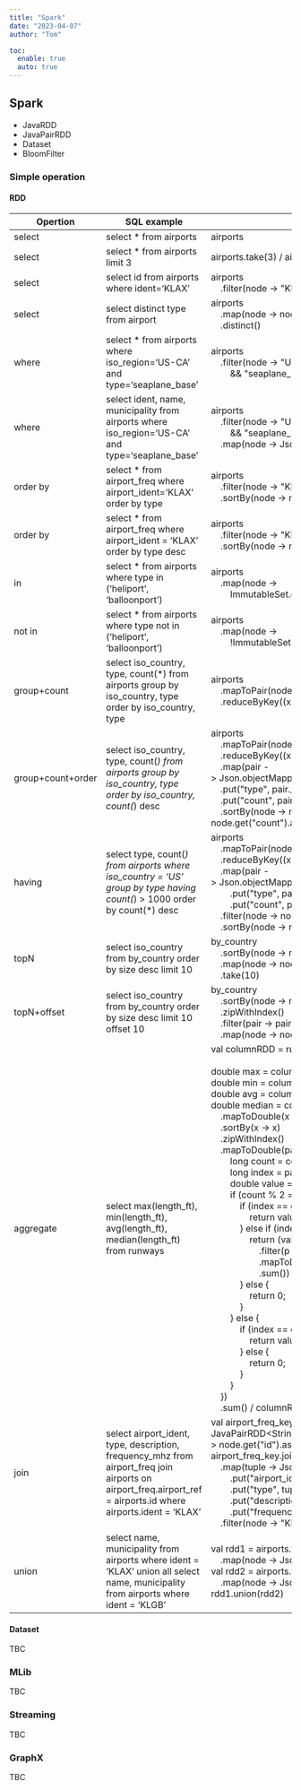 ```yaml
---
title: "Spark"
date: "2023-04-07"
author: "Tom"

toc:
  enable: true
  auto: true
---
```


## Spark

- JavaRDD
- JavaPairRDD
- Dataset
- BloomFilter

### Simple operation

#### RDD
| Opertion          | SQL example                                                                                                                                                    | Formatted                                                                                                                                                                                                                                                                                                                                                                                                                                                                                                                                                                                                                                                                                                                                                                                                                                                                                                                                                                                                                                                                                                                                                                                                                                                                                                                                                                                                                                                                                                                                                                                                                                                                                                                                                                                                                                                                                                                                                                                                                                                                                                                                                                                                                                                                                                                                                                                                                                                                                                                                                                                                                                                                                                                                                                                                                                                                                                                                                                                                                                                                                                               |
|-------------------|----------------------------------------------------------------------------------------------------------------------------------------------------------------|-------------------------------------------------------------------------------------------------------------------------------------------------------------------------------------------------------------------------------------------------------------------------------------------------------------------------------------------------------------------------------------------------------------------------------------------------------------------------------------------------------------------------------------------------------------------------------------------------------------------------------------------------------------------------------------------------------------------------------------------------------------------------------------------------------------------------------------------------------------------------------------------------------------------------------------------------------------------------------------------------------------------------------------------------------------------------------------------------------------------------------------------------------------------------------------------------------------------------------------------------------------------------------------------------------------------------------------------------------------------------------------------------------------------------------------------------------------------------------------------------------------------------------------------------------------------------------------------------------------------------------------------------------------------------------------------------------------------------------------------------------------------------------------------------------------------------------------------------------------------------------------------------------------------------------------------------------------------------------------------------------------------------------------------------------------------------------------------------------------------------------------------------------------------------------------------------------------------------------------------------------------------------------------------------------------------------------------------------------------------------------------------------------------------------------------------------------------------------------------------------------------------------------------------------------------------------------------------------------------------------------------------------------------------------------------------------------------------------------------------------------------------------------------------------------------------------------------------------------------------------------------------------------------------------------------------------------------------------------------------------------------------------------------------------------------------------------------------------------------------------|
| select            | select * from airports                                                                                                                                         | airports                                                                                                                                                                                                                                                                                                                                                                                                                                                                                                                                                                                                                                                                                                                                                                                                                                                                                                                                                                                                                                                                                                                                                                                                                                                                                                                                                                                                                                                                                                                                                                                                                                                                                                                                                                                                                                                                                                                                                                                                                                                                                                                                                                                                                                                                                                                                                                                                                                                                                                                                                                                                                                                                                                                                                                                                                                                                                                                                                                                                                                                                                                                |
| select            | select * from airports limit 3                                                                                                                                 | airports.take(3) / airports.sample(3)                                                                                                                                                                                                                                                                                                                                                                                                                                                                                                                                                                                                                                                                                                                                                                                                                                                                                                                                                                                                                                                                                                                                                                                                                                                                                                                                                                                                                                                                                                                                                                                                                                                                                                                                                                                                                                                                                                                                                                                                                                                                                                                                                                                                                                                                                                                                                                                                                                                                                                                                                                                                                                                                                                                                                                                                                                                                                                                                                                                                                                                                                   |
| select            | select id from airports where ident=‘KLAX’                                                                                                                     | airports<br>&nbsp;&nbsp;&nbsp;&nbsp;.filter(node&nbsp;->&nbsp;"KLAX".compareTo(node.get("ident").asText())                                                                                                                                                                                                                                                                                                                                                                                                                                                                                                                                                                                                                                                                                                                                                                                                                                                                                                                                                                                                                                                                                                                                                                                                                                                                                                                                                                                                                                                                                                                                                                                                                                                                                                                                                                                                                                                                                                                                                                                                                                                                                                                                                                                                                                                                                                                                                                                                                                                                                                                                                                                                                                                                                                                                                                                                                                                                                                                                                                                                              |
| select            | select distinct type from airport                                                                                                                              | airports<br>&nbsp;&nbsp;&nbsp;&nbsp;.map(node&nbsp;->&nbsp;node.get("type").asText())<br>&nbsp;&nbsp;&nbsp;&nbsp;.distinct()                                                                                                                                                                                                                                                                                                                                                                                                                                                                                                                                                                                                                                                                                                                                                                                                                                                                                                                                                                                                                                                                                                                                                                                                                                                                                                                                                                                                                                                                                                                                                                                                                                                                                                                                                                                                                                                                                                                                                                                                                                                                                                                                                                                                                                                                                                                                                                                                                                                                                                                                                                                                                                                                                                                                                                                                                                                                                                                                                                                            |
| where             | select * from airports where iso_region=‘US-CA’ and type=‘seaplane_base’                                                                                       | airports<br>&nbsp;&nbsp;&nbsp;&nbsp;.filter(node&nbsp;->&nbsp;"US-CA".compareTo(node.get("iso_region").asText()&nbsp;<br>&nbsp;&nbsp;&nbsp;&nbsp;&nbsp;&nbsp;&nbsp;&nbsp;&&&nbsp;"seaplane_base".compareTo(node.get("type").asText())                                                                                                                                                                                                                                                                                                                                                                                                                                                                                                                                                                                                                                                                                                                                                                                                                                                                                                                                                                                                                                                                                                                                                                                                                                                                                                                                                                                                                                                                                                                                                                                                                                                                                                                                                                                                                                                                                                                                                                                                                                                                                                                                                                                                                                                                                                                                                                                                                                                                                                                                                                                                                                                                                                                                                                                                                                                                                   |
| where             | select ident, name, municipality from airports where iso_region=‘US-CA’ and type=‘seaplane_base’                                                               | airports<br>&nbsp;&nbsp;&nbsp;&nbsp;.filter(node&nbsp;->&nbsp;"US-CA".compareTo(node.get("iso_region").asText()&nbsp;<br>&nbsp;&nbsp;&nbsp;&nbsp;&nbsp;&nbsp;&nbsp;&nbsp;&&&nbsp;"seaplane_base".compareTo(node.get("type").asText())<br>&nbsp;&nbsp;&nbsp;&nbsp;.map(node&nbsp;->&nbsp;Json.copyFields(node,&nbsp;"ident",&nbsp;"name",&nbsp;"municipality")                                                                                                                                                                                                                                                                                                                                                                                                                                                                                                                                                                                                                                                                                                                                                                                                                                                                                                                                                                                                                                                                                                                                                                                                                                                                                                                                                                                                                                                                                                                                                                                                                                                                                                                                                                                                                                                                                                                                                                                                                                                                                                                                                                                                                                                                                                                                                                                                                                                                                                                                                                                                                                                                                                                                                           |
| order by          | select * from airport_freq where airport_ident=‘KLAX’ order by type                                                                                            | airports<br>&nbsp;&nbsp;&nbsp;&nbsp;.filter(node&nbsp;->&nbsp;"KLAX".compareTo(node.get("ident").asText())<br>&nbsp;&nbsp;&nbsp;&nbsp;.sortBy(node&nbsp;->&nbsp;node.get("type").asText(),&nbsp;true)                                                                                                                                                                                                                                                                                                                                                                                                                                                                                                                                                                                                                                                                                                                                                                                                                                                                                                                                                                                                                                                                                                                                                                                                                                                                                                                                                                                                                                                                                                                                                                                                                                                                                                                                                                                                                                                                                                                                                                                                                                                                                                                                                                                                                                                                                                                                                                                                                                                                                                                                                                                                                                                                                                                                                                                                                                                                                                                   |
| order by          | select * from airport_freq where airport_ident = ‘KLAX’ order by type desc                                                                                     | airports<br>&nbsp;&nbsp;&nbsp;&nbsp;.filter(node&nbsp;->&nbsp;"KLAX".compareTo(node.get("ident").asText())<br>&nbsp;&nbsp;&nbsp;&nbsp;.sortBy(node&nbsp;->&nbsp;node.get("type").asText(),&nbsp;false)                                                                                                                                                                                                                                                                                                                                                                                                                                                                                                                                                                                                                                                                                                                                                                                                                                                                                                                                                                                                                                                                                                                                                                                                                                                                                                                                                                                                                                                                                                                                                                                                                                                                                                                                                                                                                                                                                                                                                                                                                                                                                                                                                                                                                                                                                                                                                                                                                                                                                                                                                                                                                                                                                                                                                                                                                                                                                                                  |
| in                | select * from airports where type in (‘heliport’, ‘balloonport’)                                                                                               | airports<br>&nbsp;&nbsp;&nbsp;&nbsp;.map(node&nbsp;->&nbsp;<br>&nbsp;&nbsp;&nbsp;&nbsp;&nbsp;&nbsp;&nbsp;&nbsp;ImmutableSet.of("heliport",&nbsp;"balloonport").contains(node.get("type").asText())                                                                                                                                                                                                                                                                                                                                                                                                                                                                                                                                                                                                                                                                                                                                                                                                                                                                                                                                                                                                                                                                                                                                                                                                                                                                                                                                                                                                                                                                                                                                                                                                                                                                                                                                                                                                                                                                                                                                                                                                                                                                                                                                                                                                                                                                                                                                                                                                                                                                                                                                                                                                                                                                                                                                                                                                                                                                                                                      |
| not in            | select * from airports where type not in (‘heliport’, ‘balloonport’)                                                                                           | airports<br>&nbsp;&nbsp;&nbsp;&nbsp;.map(node&nbsp;->&nbsp;<br>&nbsp;&nbsp;&nbsp;&nbsp;&nbsp;&nbsp;&nbsp;&nbsp;!ImmutableSet.of("heliport",&nbsp;"balloonport").contains(node.get("type").asText())                                                                                                                                                                                                                                                                                                                                                                                                                                                                                                                                                                                                                                                                                                                                                                                                                                                                                                                                                                                                                                                                                                                                                                                                                                                                                                                                                                                                                                                                                                                                                                                                                                                                                                                                                                                                                                                                                                                                                                                                                                                                                                                                                                                                                                                                                                                                                                                                                                                                                                                                                                                                                                                                                                                                                                                                                                                                                                                     |
| group+count       | select iso_country, type, count(*) from airports group by iso_country, type order by iso_country, type                                                         | airports<br>&nbsp;&nbsp;&nbsp;&nbsp;.mapToPair(node&nbsp;->&nbsp;Json.copyFields(node,&nbsp;"iso_country",&nbsp;"type"))<br>&nbsp;&nbsp;&nbsp;&nbsp;.reduceByKey((x,&nbsp;y)&nbsp;->&nbsp;x&nbsp;+&nbsp;y);                                                                                                                                                                                                                                                                                                                                                                                                                                                                                                                                                                                                                                                                                                                                                                                                                                                                                                                                                                                                                                                                                                                                                                                                                                                                                                                                                                                                                                                                                                                                                                                                                                                                                                                                                                                                                                                                                                                                                                                                                                                                                                                                                                                                                                                                                                                                                                                                                                                                                                                                                                                                                                                                                                                                                                                                                                                                                                             |
| group+count+order | select iso_country, type, count(*) from airports group by iso_country, type order by iso_country, count(*) desc                                                | airports<br>&nbsp;&nbsp;&nbsp;&nbsp;.mapToPair(node&nbsp;->&nbsp;Json.copyFields(node,&nbsp;"iso_country",&nbsp;"type"))<br>&nbsp;&nbsp;&nbsp;&nbsp;.reduceByKey((x,&nbsp;y)&nbsp;->&nbsp;x&nbsp;+&nbsp;y)<br>&nbsp;&nbsp;&nbsp;&nbsp;.map(pair&nbsp;->&nbsp;Json.objectMapper().put("iso_country",&nbsp;pair._1.get("iso_country").asText())<br>&nbsp;&nbsp;&nbsp;&nbsp;.put("type",&nbsp;pair._1.get("type").asText())<br>&nbsp;&nbsp;&nbsp;&nbsp;.put("count",&nbsp;pair._2))<br>&nbsp;&nbsp;&nbsp;&nbsp;.sortBy(node&nbsp;->&nbsp;new&nbsp;Tuple2<>(node.get("iso_country").asText(),&nbsp;-node.get("count").asInt()),&nbsp;false)&nbsp;&nbsp;                                                                                                                                                                                                                                                                                                                                                                                                                                                                                                                                                                                                                                                                                                                                                                                                                                                                                                                                                                                                                                                                                                                                                                                                                                                                                                                                                                                                                                                                                                                                                                                                                                                                                                                                                                                                                                                                                                                                                                                                                                                                                                                                                                                                                                                                                                                                                                                                                                                                     |
| having            | select type, count(*) from airports where iso_country = ‘US’ group by type having count(*) > 1000 order by count(*) desc                                       | airports<br>&nbsp;&nbsp;&nbsp;&nbsp;.mapToPair(node&nbsp;->&nbsp;Json.copyFields(node,&nbsp;"iso_country",&nbsp;"type"))<br>&nbsp;&nbsp;&nbsp;&nbsp;.reduceByKey((x,&nbsp;y)&nbsp;->&nbsp;x&nbsp;+&nbsp;y)<br>&nbsp;&nbsp;&nbsp;&nbsp;.map(pair&nbsp;->&nbsp;Json.objectMapper().put("iso_country",&nbsp;pair._1.get("iso_country").asText())<br>&nbsp;&nbsp;&nbsp;&nbsp;&nbsp;&nbsp;&nbsp;&nbsp;.put("type",&nbsp;pair._1.get("type").asText())<br>&nbsp;&nbsp;&nbsp;&nbsp;&nbsp;&nbsp;&nbsp;&nbsp;.put("count",&nbsp;pair._2))<br>&nbsp;&nbsp;&nbsp;&nbsp;.filter(node&nbsp;->&nbsp;node.get("count").asInt()&nbsp;>&nbsp;1000)<br>&nbsp;&nbsp;&nbsp;&nbsp;.sortBy(node&nbsp;->&nbsp;node.get("count").asInt()),&nbsp;false)                                                                                                                                                                                                                                                                                                                                                                                                                                                                                                                                                                                                                                                                                                                                                                                                                                                                                                                                                                                                                                                                                                                                                                                                                                                                                                                                                                                                                                                                                                                                                                                                                                                                                                                                                                                                                                                                                                                                                                                                                                                                                                                                                                                                                                                                                                                                                                                          |
| topN              | select iso_country from by_country order by size desc limit 10                                                                                                 | by_country<br>&nbsp;&nbsp;&nbsp;&nbsp;.sortBy(node&nbsp;->&nbsp;node.get("size").asText(),&nbsp;true)<br>&nbsp;&nbsp;&nbsp;&nbsp;.map(node&nbsp;->&nbsp;node.get("iso_country").asText())<br>&nbsp;&nbsp;&nbsp;&nbsp;.take(10)                                                                                                                                                                                                                                                                                                                                                                                                                                                                                                                                                                                                                                                                                                                                                                                                                                                                                                                                                                                                                                                                                                                                                                                                                                                                                                                                                                                                                                                                                                                                                                                                                                                                                                                                                                                                                                                                                                                                                                                                                                                                                                                                                                                                                                                                                                                                                                                                                                                                                                                                                                                                                                                                                                                                                                                                                                                                                          |
| topN+offset       | select iso_country from by_country order by size desc limit 10 offset 10                                                                                       | by_country<br>&nbsp;&nbsp;&nbsp;&nbsp;.sortBy(node&nbsp;->&nbsp;node.get("size").asText(),&nbsp;true)<br>&nbsp;&nbsp;&nbsp;&nbsp;.zipWithIndex()<br>&nbsp;&nbsp;&nbsp;&nbsp;.filter(pair&nbsp;->&nbsp;pair._2&nbsp;>=&nbsp;10&nbsp;&&&nbsp;pair._2&nbsp;<&nbsp;10+20)<br>&nbsp;&nbsp;&nbsp;&nbsp;.map(node&nbsp;->&nbsp;node.get("iso_country").asText())                                                                                                                                                                                                                                                                                                                                                                                                                                                                                                                                                                                                                                                                                                                                                                                                                                                                                                                                                                                                                                                                                                                                                                                                                                                                                                                                                                                                                                                                                                                                                                                                                                                                                                                                                                                                                                                                                                                                                                                                                                                                                                                                                                                                                                                                                                                                                                                                                                                                                                                                                                                                                                                                                                                                                               |
| aggregate         | select max(length_ft), min(length_ft), avg(length_ft), median(length_ft) from runways                                                                          | val&nbsp;columnRDD&nbsp;=&nbsp;runways.map(row&nbsp;->&nbsp;node.get("length_ft").asDouble());&nbsp;<br><br>double&nbsp;max&nbsp;=&nbsp;columnRDD.max();<br>double&nbsp;min&nbsp;=&nbsp;columnRDD.min();<br>double&nbsp;avg&nbsp;=&nbsp;columnRDD.mean();<br>double&nbsp;median&nbsp;=&nbsp;columnRDD<br>&nbsp;&nbsp;&nbsp;&nbsp;.mapToDouble(x&nbsp;->&nbsp;x)<br>&nbsp;&nbsp;&nbsp;&nbsp;.sortBy(x&nbsp;->&nbsp;x)<br>&nbsp;&nbsp;&nbsp;&nbsp;.zipWithIndex()<br>&nbsp;&nbsp;&nbsp;&nbsp;.mapToDouble(pair&nbsp;->&nbsp;{<br>&nbsp;&nbsp;&nbsp;&nbsp;&nbsp;&nbsp;&nbsp;&nbsp;long&nbsp;count&nbsp;=&nbsp;columnRDD.count();<br>&nbsp;&nbsp;&nbsp;&nbsp;&nbsp;&nbsp;&nbsp;&nbsp;long&nbsp;index&nbsp;=&nbsp;pair._2();<br>&nbsp;&nbsp;&nbsp;&nbsp;&nbsp;&nbsp;&nbsp;&nbsp;double&nbsp;value&nbsp;=&nbsp;pair._1();<br>&nbsp;&nbsp;&nbsp;&nbsp;&nbsp;&nbsp;&nbsp;&nbsp;if&nbsp;(count&nbsp;%&nbsp;2&nbsp;==&nbsp;0)&nbsp;{<br>&nbsp;&nbsp;&nbsp;&nbsp;&nbsp;&nbsp;&nbsp;&nbsp;&nbsp;&nbsp;&nbsp;&nbsp;if&nbsp;(index&nbsp;==&nbsp;count&nbsp;/&nbsp;2&nbsp;-&nbsp;1)&nbsp;{<br>&nbsp;&nbsp;&nbsp;&nbsp;&nbsp;&nbsp;&nbsp;&nbsp;&nbsp;&nbsp;&nbsp;&nbsp;&nbsp;&nbsp;&nbsp;&nbsp;return&nbsp;value;<br>&nbsp;&nbsp;&nbsp;&nbsp;&nbsp;&nbsp;&nbsp;&nbsp;&nbsp;&nbsp;&nbsp;&nbsp;}&nbsp;else&nbsp;if&nbsp;(index&nbsp;==&nbsp;count&nbsp;/&nbsp;2)&nbsp;{<br>&nbsp;&nbsp;&nbsp;&nbsp;&nbsp;&nbsp;&nbsp;&nbsp;&nbsp;&nbsp;&nbsp;&nbsp;&nbsp;&nbsp;&nbsp;&nbsp;return&nbsp;(value&nbsp;+&nbsp;columnRDD.zipWithIndex()<br>&nbsp;&nbsp;&nbsp;&nbsp;&nbsp;&nbsp;&nbsp;&nbsp;&nbsp;&nbsp;&nbsp;&nbsp;&nbsp;&nbsp;&nbsp;&nbsp;&nbsp;&nbsp;&nbsp;&nbsp;.filter(p&nbsp;->&nbsp;p._2()&nbsp;==&nbsp;count&nbsp;/&nbsp;2&nbsp;-&nbsp;1)<br>&nbsp;&nbsp;&nbsp;&nbsp;&nbsp;&nbsp;&nbsp;&nbsp;&nbsp;&nbsp;&nbsp;&nbsp;&nbsp;&nbsp;&nbsp;&nbsp;&nbsp;&nbsp;&nbsp;&nbsp;.mapToDouble(p&nbsp;->&nbsp;p._1())<br>&nbsp;&nbsp;&nbsp;&nbsp;&nbsp;&nbsp;&nbsp;&nbsp;&nbsp;&nbsp;&nbsp;&nbsp;&nbsp;&nbsp;&nbsp;&nbsp;&nbsp;&nbsp;&nbsp;&nbsp;.sum())&nbsp;/&nbsp;2;<br>&nbsp;&nbsp;&nbsp;&nbsp;&nbsp;&nbsp;&nbsp;&nbsp;&nbsp;&nbsp;&nbsp;&nbsp;}&nbsp;else&nbsp;{<br>&nbsp;&nbsp;&nbsp;&nbsp;&nbsp;&nbsp;&nbsp;&nbsp;&nbsp;&nbsp;&nbsp;&nbsp;&nbsp;&nbsp;&nbsp;&nbsp;return&nbsp;0;<br>&nbsp;&nbsp;&nbsp;&nbsp;&nbsp;&nbsp;&nbsp;&nbsp;&nbsp;&nbsp;&nbsp;&nbsp;}<br>&nbsp;&nbsp;&nbsp;&nbsp;&nbsp;&nbsp;&nbsp;&nbsp;}&nbsp;else&nbsp;{<br>&nbsp;&nbsp;&nbsp;&nbsp;&nbsp;&nbsp;&nbsp;&nbsp;&nbsp;&nbsp;&nbsp;&nbsp;if&nbsp;(index&nbsp;==&nbsp;count&nbsp;/&nbsp;2)&nbsp;{<br>&nbsp;&nbsp;&nbsp;&nbsp;&nbsp;&nbsp;&nbsp;&nbsp;&nbsp;&nbsp;&nbsp;&nbsp;&nbsp;&nbsp;&nbsp;&nbsp;return&nbsp;value;<br>&nbsp;&nbsp;&nbsp;&nbsp;&nbsp;&nbsp;&nbsp;&nbsp;&nbsp;&nbsp;&nbsp;&nbsp;}&nbsp;else&nbsp;{<br>&nbsp;&nbsp;&nbsp;&nbsp;&nbsp;&nbsp;&nbsp;&nbsp;&nbsp;&nbsp;&nbsp;&nbsp;&nbsp;&nbsp;&nbsp;&nbsp;return&nbsp;0;<br>&nbsp;&nbsp;&nbsp;&nbsp;&nbsp;&nbsp;&nbsp;&nbsp;&nbsp;&nbsp;&nbsp;&nbsp;}<br>&nbsp;&nbsp;&nbsp;&nbsp;&nbsp;&nbsp;&nbsp;&nbsp;}<br>&nbsp;&nbsp;&nbsp;&nbsp;})<br>&nbsp;&nbsp;&nbsp;&nbsp;.sum()&nbsp;/&nbsp;columnRDD.count(); |
| join              | select airport_ident, type, description, frequency_mhz from airport_freq join airports on airport_freq.airport_ref = airports.id where airports.ident = ‘KLAX’ | val&nbsp;airport_freq_key=&nbsp;airport_freq.keyBy(node&nbsp;->&nbsp;node.get("airport_ref").asText());<br>JavaPairRDD<String,&nbsp;JsonNode>&nbsp;airports_key&nbsp;=&nbsp;airports.keyBy(node&nbsp;->&nbsp;node.get("id").asText());<br>airport_freq_key.join(airports_key,&nbsp;"inner_join")<br>&nbsp;&nbsp;&nbsp;&nbsp;.map(tuple&nbsp;->&nbsp;Json.objectMaper()<br>&nbsp;&nbsp;&nbsp;&nbsp;&nbsp;&nbsp;&nbsp;&nbsp;.put("airport_ident",&nbsp;tuple._1.get("ident").asText())<br>&nbsp;&nbsp;&nbsp;&nbsp;&nbsp;&nbsp;&nbsp;&nbsp;.put("type",&nbsp;tuple._1.get("type").asText())<br>&nbsp;&nbsp;&nbsp;&nbsp;&nbsp;&nbsp;&nbsp;&nbsp;.put("description",&nbsp;tuple._1.get("description").asText())<br>&nbsp;&nbsp;&nbsp;&nbsp;&nbsp;&nbsp;&nbsp;&nbsp;.put("frequency_mhz",&nbsp;tuple._2.get("frequency_mhz").asText())<br>&nbsp;&nbsp;&nbsp;&nbsp;.filter(node&nbsp;->&nbsp;"KLAX".compareTo(node.get("ident")))                                                                                                                                                                                                                                                                                                                                                                                                                                                                                                                                                                                                                                                                                                                                                                                                                                                                                                                                                                                                                                                                                                                                                                                                                                                                                                                                                                                                                                                                                                                                                                                                                                                                                                                                                                                                                                                                                                                                                                                                                                                                                                                                                                                              |
| union             | select name, municipality from airports where ident = ‘KLAX’ union all select name, municipality from airports where ident = ‘KLGB’                            | val&nbsp;rdd1&nbsp;=&nbsp;airports.filter(node&nbsp;->&nbsp;"KLAX".compareTo(node.get("ident").asText()))<br>&nbsp;&nbsp;&nbsp;&nbsp;.map(node&nbsp;->&nbsp;Json.copyFields(node,&nbsp;"name",&nbsp;"municipality"))<br>val&nbsp;rdd2&nbsp;=&nbsp;airports.filter(node&nbsp;->&nbsp;"KLGB".compareTo(node.get("ident").asText()))<br>&nbsp;&nbsp;&nbsp;&nbsp;.map(node&nbsp;->&nbsp;Json.copyFields(node,&nbsp;"name",&nbsp;"municipality"))<br>rdd1.union(rdd2)                                                                                                                                                                                                                                                                                                                                                                                                                                                                                                                                                                                                                                                                                                                                                                                                                                                                                                                                                                                                                                                                                                                                                                                                                                                                                                                                                                                                                                                                                                                                                                                                                                                                                                                                                                                                                                                                                                                                                                                                                                                                                                                                                                                                                                                                                                                                                                                                                                                                                                                                                                                                                                                        |



#### Dataset

TBC

### MLib

TBC

### Streaming

TBC

### GraphX

TBC